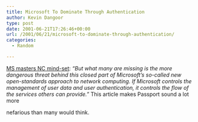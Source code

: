 ```yaml
---
title: Microsoft To Dominate Through Authentication
author: Kevin Dangoor
type: post
date: 2001-06-21T17:26:46+00:00
url: /2001/06/21/microsoft-to-dominate-through-authentication/
categories:
  - Random

---
```

[MS masters NC mind-set][1]: _&#8220;But what many are missing is the more dangerous threat behind this closed part of Microsoft&#8217;s so-called new open-standards approach to network computing. If Microsoft controls the management of user data and user authentication, it controls the flow of the services others can provide.&#8221;_ This article makes Passport sound a lot more
  
<!--more-->


  
nefarious than many would think.

 [1]: http://iwsun4.infoworld.com/articles/op/xml/01/06/18/010618oppetreley.xml
